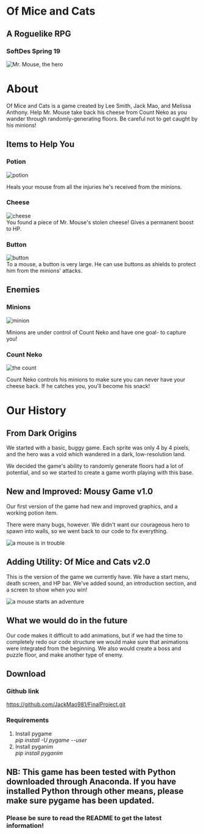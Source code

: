 # Of Mice and Cats  
## A Roguelike RPG  
### SoftDes Spring 19  


![Mr. Mouse, the hero](https://github.com/JackMao981/FinalProject/blob/master/sprites/sprite_png/logo.png)  

# About
Of Mice and Cats is a game created by Lee Smith, Jack Mao, and Melissa Anthony. Help Mr. Mouse take back his cheese from Count Neko as you wander through randomly-generating floors. Be careful not to get caught by his minions!

## Items to Help You

### Potion
![potion](https://github.com/JackMao981/FinalProject/blob/master/sprites/sprite_png/webpotion.png)  

Heals your mouse from all the injuries he's received from the minions.


### Cheese
![cheese](https://github.com/JackMao981/FinalProject/blob/master/sprites/sprite_png/webcheese.png)  
You found a piece of Mr. Mouse's stolen cheese! Gives a permanent boost to HP.

### Button
![button](https://github.com/JackMao981/FinalProject/blob/master/sprites/sprite_png/webbutton.png)  
To a mouse, a button is very large. He can use buttons as shields to protect him from the minions' attacks.

## Enemies
### Minions
![minion](https://github.com/JackMao981/FinalProject/blob/master/sprites/sprite_png/webenemy.png)

Minions are under control of Count Neko and have one goal- to capture you!

### Count Neko
![the count](https://github.com/JackMao981/FinalProject/blob/master/sprites/sprite_png/webneko.png)  

Count Neko controls his minions to make sure you can never have your cheese back. If he catches you, you'll become his snack!

# Our History
## From Dark Origins
We started with a basic, buggy game. Each sprite was only 4 by 4 pixels, and the hero was a void which wandered in a dark, low-resolution land.
  
We decided the game's ability to randomly generate floors had a lot of potential, and so we started to create a game worth playing with this base.

## New and Improved: Mousy Game v1.0
Our first version of the game had new and improved graphics, and a working potion item.
  
There were many bugs, however. We didn't want our courageous hero to spawn into walls, so we went back to our code to fix everything.

![a mouse is in trouble](https://github.com/JackMao981/FinalProject/blob/master/sprites/sprite_png/deadmau.png)

## Adding Utility: Of Mice and Cats v2.0
This is the version of the game we currently have. We have a start menu, death screen, and HP bar.
We've added sound, an introduction section, and a screen to show when you win!

![a mouse starts an adventure](https://github.com/JackMao981/FinalProject/blob/master/sprites/sprite_png/intro3.png)

## What we would do in the future
Our code makes it difficult to add animations, but if we had the time to completely redo our code structure we would make sure that animations were integrated from the beginning. We also would create a boss and puzzle floor, and make another type of enemy.
 
## Download
### Github link
https://github.com/JackMao981/FinalProject.git
### Requirements
1. Install pygame  
_pip install -U pygame --user_
2. Install pyganim  
_pip install pyganim_

## NB: This game has been tested with Python downloaded through Anaconda. If you have installed Python through other means, please make sure pygame has been updated.

### Please be sure to read the README to get the latest information!
